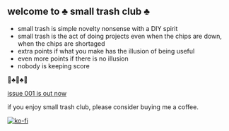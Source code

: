 ## welcome to ♣️ small trash club ♣️

- small trash is simple novelty nonsense with a DIY spirit
- small trash is the act of doing projects even when the chips are down, when the chips are shortaged
- extra points if what you make has the illusion of being useful
- even more points if there is no illusion
- nobody is keeping score 

🚮♣️🚮♣️🚮

[issue 001 is out now](https://github.com/evanmcook/smalltrashclub/wiki/001)

if you enjoy small trash club, please consider buying me a coffee.  

[![ko-fi](https://ko-fi.com/img/githubbutton_sm.svg)](https://ko-fi.com/S6S63IRWW)
